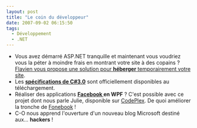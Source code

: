 ```yaml
---
layout: post
title: "Le coin du développeur"
date: 2007-09-02 06:15:50
tags:
  - Développement
  - .NET
---
```


*   Vous avez démarré ASP.NET tranquille et maintenant vous voudriez vous la péter à moindre frais en montrant votre site à des copains&nbsp;? [Flavien vous propose une solution pour **héberger** temporairement votre site](http://blogs.developpeur.org/raptorxp/archive/2007/08/27/h-bergement-gratuit-sur-iis-7.aspx).
*   Les [**spécifications de C#3.0**](http://blogs.msdn.com/b/charlie/archive/2007/08/20/c-3-0-specification-now-available.aspx) sont officiellement disponibles au téléchargement.
*   Réaliser des applications **[Facebook ](//www.facebook.com)en WPF**&nbsp;? C'est possible avec ce projet dont nous parle Julie, disponible sur [CodePlex](//www.codeplex.com). De quoi améliorer la tronche de [Fonebook](http://www.presse-citron.net/?2007/07/27/2322-fonebook-pour-synchroniser-facebook-avec-outlook-et-donc-avec-votre-pda-smartphone)&nbsp;!
*   C-O nous apprend l'ouverture d'un nouveau blog Microsoft destiné aux… **hackers**&nbsp;!